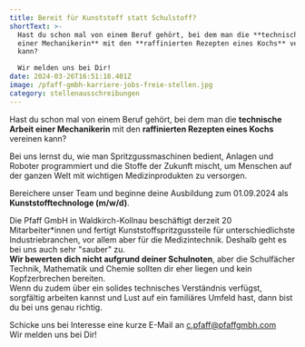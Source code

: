 ```yaml
---
title: Bereit für Kunststoff statt Schulstoff?
shortText: >-
  Hast du schon mal von einem Beruf gehört, bei dem man die **technische Arbeit
  einer Mechanikerin** mit den **raffinierten Rezepten eines Kochs** vereinen
  kann?

  Wir melden uns bei Dir!
date: 2024-03-26T16:51:18.401Z
image: /pfaff-gmbh-karriere-jobs-freie-stellen.jpg
category: stellenausschreibungen
---
```

Hast du schon mal von einem Beruf gehört, bei dem man die **technische Arbeit einer Mechanikerin** mit den **raffinierten Rezepten eines Kochs** vereinen kann?

Bei uns lernst du, wie man Spritzgussmaschinen bedient, Anlagen und Roboter programmiert und die Stoffe der Zukunft mischt, um Menschen auf der ganzen Welt mit wichtigen Medizinprodukten zu versorgen.

Bereichere unser Team und beginne deine Ausbildung zum 01.09.2024 als **Kunststofftechnologe (m/w/d)**.



Die Pfaff GmbH in Waldkirch-Kollnau beschäftigt derzeit 20 Mitarbeiter*innen und fertigt Kunststoffspritzgussteile für unterschiedlichste Industriebranchen, vor allem aber für die Medizintechnik. Deshalb geht es bei uns auch sehr "sauber" zu.\
**Wir bewerten dich nicht aufgrund deiner Schulnoten**, aber die Schulfächer Technik, Mathematik und Chemie sollten dir  eher liegen und kein Kopfzerbrechen bereiten.\
Wenn du zudem über ein solides technisches Verständnis verfügst, sorgfältig arbeiten kannst und Lust auf ein familiäres Umfeld hast, dann bist du bei uns genau richtig.

Schicke uns bei Interesse eine kurze E-Mail an c.pfaff@pfaffgmbh.com\
Wir melden uns bei Dir!
